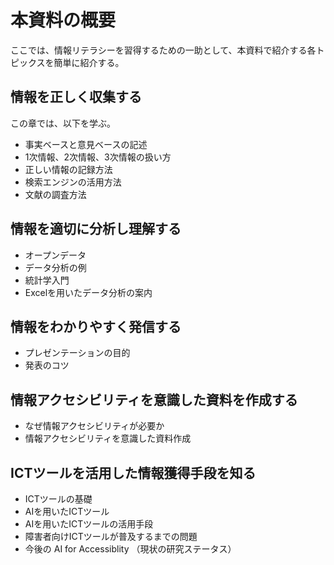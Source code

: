 # 本資料の概要

ここでは、情報リテラシーを習得するための一助として、本資料で紹介する各トピックスを簡単に紹介する。

##  情報を正しく収集する
この章では、以下を学ぶ。

* 事実ベースと意見ベースの記述
* 1次情報、2次情報、3次情報の扱い方
* 正しい情報の記録方法
* 検索エンジンの活用方法
* 文献の調査方法


##  情報を適切に分析し理解する

* オープンデータ
* データ分析の例
* 統計学入門
* Excelを用いたデータ分析の案内

##  情報をわかりやすく発信する

* プレゼンテーションの目的
* 発表のコツ

##  情報アクセシビリティを意識した資料を作成する

* なぜ情報アクセシビリティが必要か
* 情報アクセシビリティを意識した資料作成

##  ICTツールを活用した情報獲得手段を知る

* ICTツールの基礎
* AIを用いたICTツール
* AIを用いたICTツールの活用手段
* 障害者向けICTツールが普及するまでの問題
* 今後の AI for Accessiblity （現状の研究ステータス）
